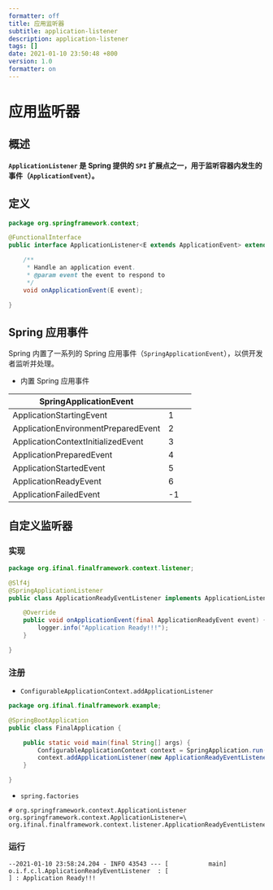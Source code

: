 ```yaml
---
formatter: off
title: 应用监听器
subtitle: application-listener 
description: application-listener 
tags: [] 
date: 2021-01-10 23:50:48 +800 
version: 1.0
formatter: on
---
```


# 应用监听器

## 概述

**`ApplicationListener` 是 Spring 提供的 `SPI` 扩展点之一，用于监听容器内发生的事件（`ApplicationEvent`）。**

## 定义

```java
package org.springframework.context;

@FunctionalInterface
public interface ApplicationListener<E extends ApplicationEvent> extends EventListener {

    /**
     * Handle an application event.
     * @param event the event to respond to
     */
    void onApplicationEvent(E event);

}
```

## Spring 应用事件

Spring 内置了一系列的 Spring 应用事件（`SpringApplicationEvent`），以供开发者监听并处理。

* 内置 Spring 应用事件

| SpringApplicationEvent              |      |      |
| ----------------------------------- | ---- | ---- |
| ApplicationStartingEvent            | 1    |      |
| ApplicationEnvironmentPreparedEvent | 2    |      |
| ApplicationContextInitializedEvent  | 3    |      |
| ApplicationPreparedEvent            | 4    |      |
| ApplicationStartedEvent             | 5    |      |
| ApplicationReadyEvent               | 6    |      |
| ApplicationFailedEvent              | -1   |      |

## 自定义监听器

### 实现

```java
package org.ifinal.finalframework.context.listener;

@Slf4j
@SpringApplicationListener
public class ApplicationReadyEventListener implements ApplicationListener<ApplicationReadyEvent> {

    @Override
    public void onApplicationEvent(final ApplicationReadyEvent event) {
        logger.info("Application Ready!!!");
    }

}
```

### 注册

* `ConfigurableApplicationContext.addApplicationListener`

```java
package org.ifinal.finalframework.example;

@SpringBootApplication
public class FinalApplication {

    public static void main(final String[] args) {
        ConfigurableApplicationContext context = SpringApplication.run(FinalApplication.class);
        context.addApplicationListener(new ApplicationReadyEventListener());
    }

}
```

* `spring.factories`

```properties
# org.springframework.context.ApplicationListener
org.springframework.context.ApplicationListener=\
org.ifinal.finalframework.context.listener.ApplicationReadyEventListener
```

### 运行

```shell
--2021-01-10 23:58:24.204 - INFO 43543 --- [           main] o.i.f.c.l.ApplicationReadyEventListener  : [                                      ] : Application Ready!!!
```